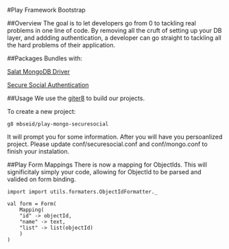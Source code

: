 #Play Framework Bootstrap

##Overview
The goal is to let developers go from 0 to tackling real problems in one line of code.  By removing all the cruft of setting up your DB layer, and addding authentication, a developer can go straight to tackling all the hard problems of their application. 

##Packages
Bundles with:

[Salat MongoDB Driver](https://github.com/novus/salat)

[Secure Social Authentication](http://securesocial.ws/)

##Usage
We use the [giter8](http://github.com/n8han/giter8) to build our projects.

To create a new project:

```g8 mbseid/play-mongo-securesocial```

It will prompt you for some information.  After you will have you persoanlized project.
Please update conf/securesocial.conf and conf/mongo.conf to finish your instalation.

##Play Form Mappings
There is now a mapping for ObjectIds.  This will significitaly simply your code, allowing for ObjectId to be parsed and valided on form binding.  

```
import import utils.formaters.ObjectIdFormatter._

val form = Form(
	Mapping(
	"id" -> objectId,
	"name" -> text,
	"list" -> list(objectId)
	)
)

```
